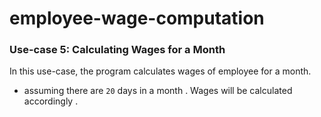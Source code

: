 # employee-wage-computation



### **Use-case 5: Calculating Wages for a Month**
In this use-case, the program calculates wages of employee for a month.
- assuming there are `20` days in a month . Wages will be calculated accordingly .
